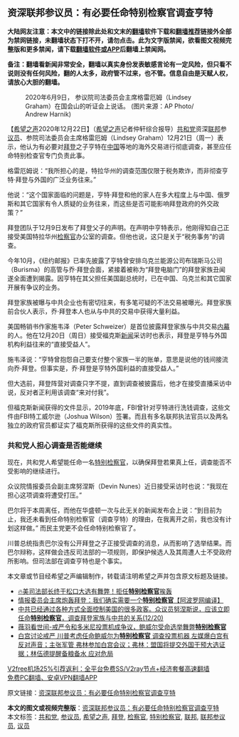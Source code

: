  <h2>资深联邦参议员：有必要任命特别检察官调查亨特</h2> <p class="notice"><b>大陆网友注意：本文中的链接除此处和文末的<a href="https://github.com/bannedbook/fanqiang" >翻墙</a>软件下载和<a href="https://github.com/killgcd/justmysocks/blob/master/README.md">翻墙推荐</a>链接外全部为禁网链接，未翻墙状态下打不开，请勿点击。此为文字版禁闻，欲看图文视频完整版和更多禁闻，请下载<a href="https://github.com/bannedbook/fanqiang">翻墙软件或APP</a>后翻墙上禁闻网。</p><p>备注：翻墙看新闻非常安全，翻墙以真实身份发表敏感言论有一定风险，但只看不说则没有任何风险，翻的人太多，政府管不过来，也不管。信息自由是天赋人权，请放心大胆的翻墙。</b></p>  <div class="entry"> <figure><figcaption>2020年6月9日， 参议院司法委员会主席格雷厄姆（Lindsey Graham）在国会山的听证会上说话。 (图片来源：AP Photo/ Andrew Harnik) </figcaption></figure> <p>【<span class='wp_keywordlink_affiliate'><a href="https://www.soundofhope.org" title="希望之声" target="_blank">希望之声</a></span>2020年12月22日】（<a href="https://www.bannedbook.org/bnews/tag/%e5%b8%8c%e6%9c%9b%e4%b9%8b%e5%a3%b0/" class="st_tag internal_tag" rel="tag" title="标签 希望之声 下的日志">希望之声</a>记者仲轩综合报导）<a href="https://www.bannedbook.org/bnews/tag/%e5%85%b1%e5%92%8c%e5%85%9a/" class="st_tag internal_tag" rel="tag" title="标签 共和党 下的日志">共和党</a>资深<a href="https://www.bannedbook.org/bnews/tag/%E8%81%94%E9%82%A6/" class="st_tag internal_tag" rel="tag" title="标签 联邦 下的日志">联邦</a>参<a href="https://www.bannedbook.org/bnews/tag/%e8%ae%ae%e5%91%98/" class="st_tag internal_tag" rel="tag" title="标签 议员 下的日志">议员</a>、参院司法委员会主席格雷厄姆（Lindsey Graham）12月21日（周一）表示，他认为有必要对<a href="https://www.bannedbook.org/bnews/tag/%e6%8b%9c%e7%99%bb/" class="st_tag internal_tag" rel="tag" title="标签 拜登 下的日志">拜登</a>之子亨特在<span class='wp_keywordlink_affiliate'><a href="https://www.bannedbook.org/" title="中国" target="_blank">中国</a></span>等地的海外交易进行彻底调查，甚至应任命特别检查官专门负责此事。</p> <p>格雷厄姆说：“我所担心的是，特拉华州的调查范围仅限于税务欺诈，而非彻查亨特·拜登与外国的广泛业务往来。”</p> <p>他说：“这个国家面临的问题是，亨特·拜登和他的家人在多大程度上与中国、俄罗斯和其它国家有令人质疑的业务往来，而这些是否可能影响拜登政府的外交政策？”</p> <p>拜登团队于12月9日发布了拜登父子的声明。在声明中亨特表示，他刚得知自己正接受美国特拉华州<a href="https://www.bannedbook.org/bnews/tag/%e6%a3%80%e5%af%9f%e5%ae%98/" class="st_tag internal_tag" rel="tag" title="标签 检察官 下的日志">检察官</a>办公室的调查。但他也说，这只是关于“税务事务”的调查。</p>  <p>今年10月，《纽约邮报》已率先披露了亨特曾安排乌克兰能源公司布瑞斯马公司（Burisma）的高管与乔·拜登会面，紧接着被称为“拜登电脑门”的拜登家族丑闻遂全面遭到揭露。因亨特在其父担任美国副总统时，已在中国、乌克兰和其它国家开展有争议的业务。</p> <p>拜登家族被曝与中共企业也有密切往来，有多笔可疑的不法交易被曝光。拜登家族前合伙人表示，乔·拜登本人也从与中共的交易中获得大量利益。</p> <p>美国畅销书作家施韦泽（Peter Schweizer）是首位披露拜登家族与中共交易<span class='wp_keywordlink_affiliate'><a href="https://www.bannedbook.org/bnews/ccpdope/" title="中共高层内幕" target="_blank">内幕</a></span>的人。他在12月20日（周日）接受福克斯<span class='wp_keywordlink_affiliate'><a href="https://www.bannedbook.org/" title="新闻">新闻</a></span>采访时也表示，拜登是亨特与外国机构利益往来的“直接受益人”。</p> <p>施韦泽说：“亨特曾抱怨自己要支付整个家族一半的账单，意思是说他的钱间接流向乔·拜登。但事实是，乔·拜登是亨特外国利益的直接受益人。”</p>  <p>但大选前，拜登阵营对调查只字不提，直到调查被披露后，他才在接受直播采访中说，反对者正利用该调查“来对付我”。</p> <p>但福克斯新闻获得的文件显示，2019年底，FBI曾针对亨特进行洗钱调查，这些文件由FBI特工威尔逊（Joshua Wilson）签署。而且有多名联邦执法官员以及两名独立的政府官员都证实了福克斯所获得的这些文件的真实性。</p> <h3>共和党人担心调查是否能继续</h3> <p>现在，共和党人希望能任命一名<a href="https://www.bannedbook.org/bnews/tag/%E7%89%B9%E5%88%AB%E6%A3%80%E5%AF%9F%E5%AE%98/" class="st_tag internal_tag" rel="tag" title="标签 特别检察官 下的日志">特别检察官</a>，以确保拜登若果真上任，调查能否不受影响的继续进行。</p> <p>众议院情报委员会副主席努涅斯（Devin Nunes）近日接受采访时也说：“我现在担心这项调查将遭受打压。”</p>  <p>巴尔将于本周离任，而他在华盛顿一次与此无关的新闻发布会上说：“到目前为止，我还未看到任命特别检察官（调查亨特）的理由，在我离开之前，我也没有计划这样做。” 而民主党更不会任命特别检察官了。</p> <p>川普总统指责巴尔没有公开拜登之子正接受调查的消息，从而影响了选举结果。而巴尔辩称，这样做会违反司法部的一项规则，即保护候选人及其周遭人士不受政府所影响。但司法部在调查亨特也是个事实。</p> <p>本文章或节目经希望之声编辑制作，转载请注明希望之声并包含原文标题及链接。</p> <ul class='op-related-articles' title='相关阅读'> <li><a href='https://www.bannedbook.org/bnews/bannedvideo/20201222/1452790.html' target='_blank'>🔥美司法部长终于松口大选有舞弊！拒任<b>特别检察官</b>挨轰</a></li> <li><a href='https://www.bannedbook.org/bnews/topimagenews/20201221/1452024.html' target='_blank'>情报委员会主席炮轰拜登：我们确实需要一个<b>特别检察官</b>【阿波罗网编译】</a></li> <li><a href='https://www.bannedbook.org/bnews/bannedvideo/20201221/1451906.html' target='_blank'>中共已经通过各种方式全面控制美国的很多政客。众议员努涅斯说，应该立即任命<b>特别检察官</b>，调查拜登家族与中共的关系(12/20)</a></li> <li><a href='https://www.bannedbook.org/bnews/taiwannews/20201220/1451622.html' target='_blank'>薇羽看世间-戒严令和多米尼投票机成争议，鲍威尔受命选举舞弊<b>特别检察官</b></a></li> <li><a href='https://www.bannedbook.org/bnews/bannedvideo/20201220/1451566.html' target='_blank'>白宫讨论戒严  川普考虑任命鲍威尔为<b>特别检察官</b> 调查投票机器 左媒爆白宫有反对声音；主张军管 弗林参加白宫会议；弗林：盟国将提交外国干预大选证据；林伍德提醒备粮备水 应对危局</a></li> </ul> <p class="texttj"> <a href="https://github.com/bannedbook/fanqiang/wiki/V2ray%E6%9C%BA%E5%9C%BA" target="_blank">V2free机场25%引荐返利：全平台免费SS/V2ray节点+经济套餐高速翻墙</a><br/> <a href="https://github.com/bannedbook/fanqiang/wiki/%E7%A6%81%E9%97%BB%E7%BD%91%E5%AE%89%E5%8D%93%E7%BF%BB%E5%A2%99%E6%96%B0%E9%97%BBAPP" target="_blank">免费PC翻墙、安卓VPN翻墙APP</a></p><p>原文链接：<a class="src_link"  href="https://www.soundofhope.org/post/456160" target="_blank">资深联邦参议员：有必要任命特别检察官调查亨特</a></p> <a name='sharetosocial'></a>       <div><b>本文的图文或视频完整版</b>：<a href='https://www.bannedbook.org/bnews/comments/20201222/1452995.html'>资深联邦参议员：有必要任命特别检察官调查亨特</a></div>  </div><!--END ENTRY--> <div class="postfooter"> <div>本文标签：<a href="https://www.bannedbook.org/bnews/tag/%e5%85%b1%e5%92%8c%e5%85%9a/" rel="tag">共和党</a>, <a href="https://www.bannedbook.org/bnews/tag/%e5%8f%82%e8%ae%ae%e5%91%98/" rel="tag">参议员</a>, <a href="https://www.bannedbook.org/bnews/tag/%e5%b8%8c%e6%9c%9b%e4%b9%8b%e5%a3%b0/" rel="tag">希望之声</a>, <a href="https://www.bannedbook.org/bnews/tag/%e6%8b%9c%e7%99%bb/" rel="tag">拜登</a>, <a href="https://www.bannedbook.org/bnews/tag/%e6%a3%80%e5%af%9f%e5%ae%98/" rel="tag">检察官</a>, <a href="https://www.bannedbook.org/bnews/tag/%E7%89%B9%E5%88%AB%E6%A3%80%E5%AF%9F%E5%AE%98/" rel="tag">特别检察官</a>, <a href="https://www.bannedbook.org/bnews/tag/%E8%81%94%E9%82%A6/" rel="tag">联邦</a>, <a href="https://www.bannedbook.org/bnews/tag/%E8%81%94%E9%82%A6%E5%8F%82%E8%AE%AE%E5%91%98/" rel="tag">联邦参议员</a>, <a href="https://www.bannedbook.org/bnews/tag/%e8%ae%ae%e5%91%98/" rel="tag">议员</a></div>  </div><!--END POSTFOOTER--> 